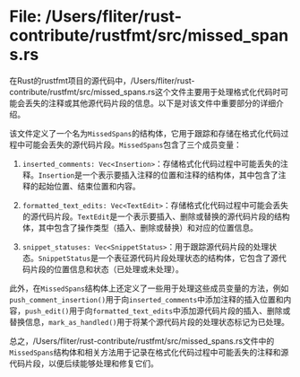 # File: /Users/fliter/rust-contribute/rustfmt/src/missed_spans.rs

在Rust的rustfmt项目的源代码中，/Users/fliter/rust-contribute/rustfmt/src/missed_spans.rs这个文件主要用于处理格式化代码时可能会丢失的注释或其他源代码片段的信息。以下是对该文件中重要部分的详细介绍。

该文件定义了一个名为`MissedSpans`的结构体，它用于跟踪和存储在格式化代码过程中可能会丢失的源代码片段。`MissedSpans`包含了三个成员变量：

1. `inserted_comments: Vec<Insertion>`：存储格式化代码过程中可能丢失的注释。`Insertion`是一个表示要插入注释的位置和注释的结构体，其中包含了注释的起始位置、结束位置和内容。

2. `formatted_text_edits: Vec<TextEdit>`：存储格式化代码过程中可能会丢失的源代码片段。`TextEdit`是一个表示要插入、删除或替换的源代码片段的结构体，其中包含了操作类型（插入、删除或替换）和对应的位置信息。

3. `snippet_statuses: Vec<SnippetStatus>`：用于跟踪源代码片段的处理状态。`SnippetStatus`是一个表征源代码片段处理状态的结构体，它包含了源代码片段的位置信息和状态（已处理或未处理）。

此外，在`MissedSpans`结构体上还定义了一些用于处理这些成员变量的方法，例如`push_comment_insertion()`用于向`inserted_comments`中添加注释的插入位置和内容，`push_edit()`用于向`formatted_text_edits`中添加源代码片段的插入、删除或替换信息，`mark_as_handled()`用于将某个源代码片段的处理状态标记为已处理。

总之，/Users/fliter/rust-contribute/rustfmt/src/missed_spans.rs文件中的`MissedSpans`结构体和相关方法用于记录在格式化代码过程中可能丢失的注释和源代码片段，以便后续能够处理和修复它们。

